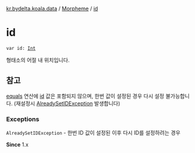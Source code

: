 [kr.bydelta.koala.data](../index.md) / [Morpheme](index.md) / [id](./id.md)

# id

`var id: `[`Int`](https://kotlinlang.org/api/latest/jvm/stdlib/kotlin/-int/index.html)

형태소의 어절 내 위치입니다.

## 참고

[equals](equals.md) 연산에 [id](./id.md) 값은 포함되지 않으며, 한번 값이 설정된 경우 다시 설정 불가능합니다.
(재설정시 [AlreadySetIDException](../-already-set-i-d-exception/index.md) 발생합니다)

### Exceptions

`AlreadySetIDException` - 한번 ID 값이 설정된 이후 다시 ID를 설정하려는 경우

**Since**
1.x

